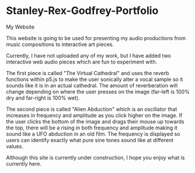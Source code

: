 # Stanley-Rex-Godfrey-Portfolio
My Website

This website is going to be used for presenting my audio productions from music compositions to interactive art pieces.

Currently, I have not uploaded any of my work, but I have added two interactive web audio pieces which are fun to experiment with.

The first piece is called "The Virtual Cathedral" and uses the reverb functions within p5.js to make the user sonically alter a vocal sample so it sounds like it is in an actual cathedral. The amount of reverberation will change depending on where the user presses on the image (far-left is 100% dry and far-right is 100% wet).

The second piece is called "Alien Abduction" which is an oscillator that increases in frequency and amplitude as you click higher on the image. If the user clicks the bottom of the image and drags their mouse up towards the top, there will be a rising in both frequency and amplitude making it sound like a UFO abduction in an old film. The frequency is displayed so users can identify exactly what pure sine tones sound like at different values.

Although this site is currently under construction, I hope you enjoy what is currently here.
